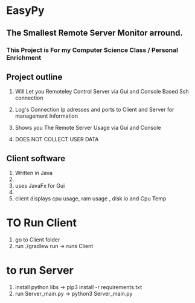 # EasyPy  

## The Smallest Remote Server Monitor arround.

### This Project is For my Computer Science Class / Personal Enrichment 

## Project outline 
1. Will Let you Remoteley Control Server via Gui and Console Based Ssh connection 

2. Log's Connection Ip adresses and ports to Client and Server for management Information 

3. Shows you The Remote Server Usage via Gui and Console   

4. DOES NOT COLLECT USER DATA

## Client software

1. Written in Java 
2. 
3. uses JavaFx for Gui
4.  
5. client displays cpu usage, ram usage , disk io and Cpu Temp      


# TO Run  Client
1. go to Client folder 
2. run ./gradlew run -> runs Client

# to run Server 
1. install python libs -> pip3 install -r requirements.txt 
2. run Server_main.py -> python3 Server_main.py     

 
